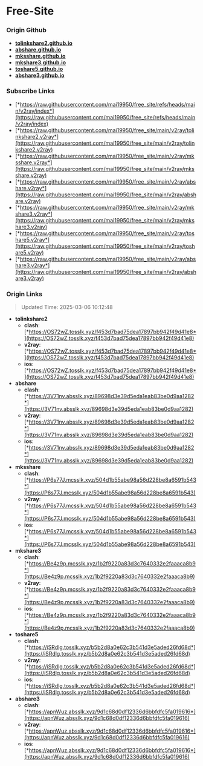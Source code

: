 # Free-Site

### Origin Github

- [**tolinkshare2.github.io**](https://github.com/tolinkshare2/tolinkshare2.github.io)
- [**abshare.github.io**](https://github.com/abshare/abshare.github.io)
- [**mksshare.github.io**](https://github.com/mksshare/mksshare.github.io)
- [**mkshare3.github.io**](https://github.com/mkshare3/mkshare3.github.io)
- [**toshare5.github.io**](https://github.com/toshare5/toshare5.github.io)
- [**abshare3.github.io**](https://github.com/abshare3/abshare3.github.io)

### Subscribe Links

- [*https://raw.githubusercontent.com/mai19950/free_site/refs/heads/main/v2ray/index*](https://raw.githubusercontent.com/mai19950/free_site/refs/heads/main/v2ray/index)
- [*https://raw.githubusercontent.com/mai19950/free_site/main/v2ray/tolinkshare2.v2ray*](https://raw.githubusercontent.com/mai19950/free_site/main/v2ray/tolinkshare2.v2ray)
- [*https://raw.githubusercontent.com/mai19950/free_site/main/v2ray/mksshare.v2ray*](https://raw.githubusercontent.com/mai19950/free_site/main/v2ray/mksshare.v2ray)
- [*https://raw.githubusercontent.com/mai19950/free_site/main/v2ray/abshare.v2ray*](https://raw.githubusercontent.com/mai19950/free_site/main/v2ray/abshare.v2ray)
- [*https://raw.githubusercontent.com/mai19950/free_site/main/v2ray/mkshare3.v2ray*](https://raw.githubusercontent.com/mai19950/free_site/main/v2ray/mkshare3.v2ray)
- [*https://raw.githubusercontent.com/mai19950/free_site/main/v2ray/toshare5.v2ray*](https://raw.githubusercontent.com/mai19950/free_site/main/v2ray/toshare5.v2ray)
- [*https://raw.githubusercontent.com/mai19950/free_site/main/v2ray/abshare3.v2ray*](https://raw.githubusercontent.com/mai19950/free_site/main/v2ray/abshare3.v2ray)

### Origin Links

> Updated Time: 2025-03-06 10:12:48

- **tolinkshare2**
  - **clash**: [*https://OS72wZ.tosslk.xyz/f453d7bad75dea17897bb942f49d41e8*](https://OS72wZ.tosslk.xyz/f453d7bad75dea17897bb942f49d41e8)
  - **v2ray**: [*https://OS72wZ.tosslk.xyz/f453d7bad75dea17897bb942f49d41e8*](https://OS72wZ.tosslk.xyz/f453d7bad75dea17897bb942f49d41e8)
  - **ios**: [*https://OS72wZ.tosslk.xyz/f453d7bad75dea17897bb942f49d41e8*](https://OS72wZ.tosslk.xyz/f453d7bad75dea17897bb942f49d41e8)
- **abshare**
  - **clash**: [*https://3V71nv.absslk.xyz/89698d3e39d5eda1eab83be0d9aa1282*](https://3V71nv.absslk.xyz/89698d3e39d5eda1eab83be0d9aa1282)
  - **v2ray**: [*https://3V71nv.absslk.xyz/89698d3e39d5eda1eab83be0d9aa1282*](https://3V71nv.absslk.xyz/89698d3e39d5eda1eab83be0d9aa1282)
  - **ios**: [*https://3V71nv.absslk.xyz/89698d3e39d5eda1eab83be0d9aa1282*](https://3V71nv.absslk.xyz/89698d3e39d5eda1eab83be0d9aa1282)
- **mksshare**
  - **clash**: [*https://P6s77J.mcsslk.xyz/504d1b55abe98a56d228be8a6591b543*](https://P6s77J.mcsslk.xyz/504d1b55abe98a56d228be8a6591b543)
  - **v2ray**: [*https://P6s77J.mcsslk.xyz/504d1b55abe98a56d228be8a6591b543*](https://P6s77J.mcsslk.xyz/504d1b55abe98a56d228be8a6591b543)
  - **ios**: [*https://P6s77J.mcsslk.xyz/504d1b55abe98a56d228be8a6591b543*](https://P6s77J.mcsslk.xyz/504d1b55abe98a56d228be8a6591b543)
- **mkshare3**
  - **clash**: [*https://Be4z9p.mcsslk.xyz/1b2f9220a83d3c7640332e2faaaca8b9*](https://Be4z9p.mcsslk.xyz/1b2f9220a83d3c7640332e2faaaca8b9)
  - **v2ray**: [*https://Be4z9p.mcsslk.xyz/1b2f9220a83d3c7640332e2faaaca8b9*](https://Be4z9p.mcsslk.xyz/1b2f9220a83d3c7640332e2faaaca8b9)
  - **ios**: [*https://Be4z9p.mcsslk.xyz/1b2f9220a83d3c7640332e2faaaca8b9*](https://Be4z9p.mcsslk.xyz/1b2f9220a83d3c7640332e2faaaca8b9)
- **toshare5**
  - **clash**: [*https://iSRdlg.tosslk.xyz/b5b2d8a0e62c3b541d3e5aded26fd68d*](https://iSRdlg.tosslk.xyz/b5b2d8a0e62c3b541d3e5aded26fd68d)
  - **v2ray**: [*https://iSRdlg.tosslk.xyz/b5b2d8a0e62c3b541d3e5aded26fd68d*](https://iSRdlg.tosslk.xyz/b5b2d8a0e62c3b541d3e5aded26fd68d)
  - **ios**: [*https://iSRdlg.tosslk.xyz/b5b2d8a0e62c3b541d3e5aded26fd68d*](https://iSRdlg.tosslk.xyz/b5b2d8a0e62c3b541d3e5aded26fd68d)
- **abshare3**
  - **clash**: [*https://apnWuz.absslk.xyz/9d1c68d0df12336d6bbfdfc5fa019616*](https://apnWuz.absslk.xyz/9d1c68d0df12336d6bbfdfc5fa019616)
  - **v2ray**: [*https://apnWuz.absslk.xyz/9d1c68d0df12336d6bbfdfc5fa019616*](https://apnWuz.absslk.xyz/9d1c68d0df12336d6bbfdfc5fa019616)
  - **ios**: [*https://apnWuz.absslk.xyz/9d1c68d0df12336d6bbfdfc5fa019616*](https://apnWuz.absslk.xyz/9d1c68d0df12336d6bbfdfc5fa019616)
